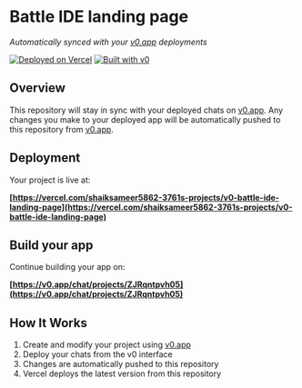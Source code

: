 # Battle IDE landing page

*Automatically synced with your [v0.app](https://v0.app) deployments*

[![Deployed on Vercel](https://img.shields.io/badge/Deployed%20on-Vercel-black?style=for-the-badge&logo=vercel)](https://vercel.com/shaiksameer5862-3761s-projects/v0-battle-ide-landing-page)
[![Built with v0](https://img.shields.io/badge/Built%20with-v0.app-black?style=for-the-badge)](https://v0.app/chat/projects/ZJRqntpvh05)

## Overview

This repository will stay in sync with your deployed chats on [v0.app](https://v0.app).
Any changes you make to your deployed app will be automatically pushed to this repository from [v0.app](https://v0.app).

## Deployment

Your project is live at:

**[https://vercel.com/shaiksameer5862-3761s-projects/v0-battle-ide-landing-page](https://vercel.com/shaiksameer5862-3761s-projects/v0-battle-ide-landing-page)**

## Build your app

Continue building your app on:

**[https://v0.app/chat/projects/ZJRqntpvh05](https://v0.app/chat/projects/ZJRqntpvh05)**

## How It Works

1. Create and modify your project using [v0.app](https://v0.app)
2. Deploy your chats from the v0 interface
3. Changes are automatically pushed to this repository
4. Vercel deploys the latest version from this repository
